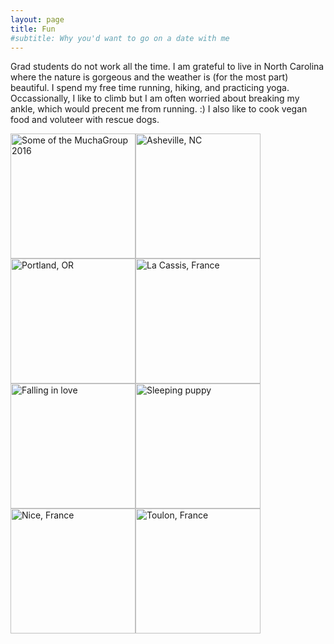 ```yaml
---
layout: page
title: Fun
#subtitle: Why you'd want to go on a date with me
---
```


Grad students do not work all the time. I am grateful to live in North Carolina where the nature is gorgeous and the weather is (for the most part) beautiful. I spend my free time running, hiking, and practicing yoga. Occassionally, I like to climb but I am often worried about breaking my ankle, which would precent me from running. :) I also like to cook vegan food and voluteer with rescue dogs. 

<img src="https://github.com/stanleyn/stanleyn.github.io/blob/master/2016-09-20 16.55.30.jpg" alt="Some of the MuchaGroup 2016" width="200" height="200"><img src="https://github.com/stanleyn/stanleyn.github.io/blob/master/2017-04-28 20.22.59.jpg" alt="Asheville, NC" width="200" height="200"><img src="https://github.com/stanleyn/stanleyn.github.io/blob/master/2017-05-27 15.46.02.jpg" alt="Portland, OR" width="200" height="200"><img src="https://github.com/stanleyn/stanleyn.github.io/blob/master/2017-07-18 07.34.53.jpg" alt="La Cassis, France" width="200" height="200"><img src="https://github.com/stanleyn/stanleyn.github.io/blob/master/2017-08-29 21.13.44.jpg" alt="Falling in love" width="200" height="200"><img src="https://github.com/stanleyn/stanleyn.github.io/blob/master/2017-09-11 21.50.20.jpg" alt="Sleeping puppy" width="200" height="200"><img src="https://github.com/stanleyn/stanleyn.github.io/blob/master/2017-07-21 05.04.11.jpg" alt="Nice, France" width="200" height="200"><img src="https://github.com/stanleyn/stanleyn.github.io/blob/master/2017-07-13 06.48.51.jpg" alt="Toulon, France" width="200" height="200">







